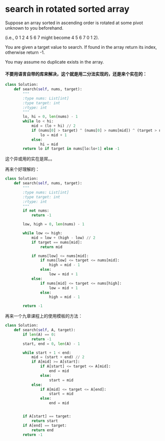 # search in rotated sorted array

Suppose an array sorted in ascending order is rotated at some pivot unknown to you beforehand.

(i.e., 0 1 2 4 5 6 7 might become 4 5 6 7 0 1 2).

You are given a target value to search. If found in the array return its index, otherwise return -1.

You may assume no duplicate exists in the array.

#### 不要用语言自带的库来解决，这个就是用二分法实现的，还是来个实在的：

```python
class Solution:
    def search(self, nums, target):
        """
        :type nums: List[int]
        :type target: int
        :rtype: int
        """
        lo, hi = 0, len(nums) - 1
        while lo < hi:
            mid = (lo + hi) // 2
            if (nums[0] > target) ^ (nums[0] > nums[mid]) ^ (target > nums[mid]):
                lo = mid + 1
            else:
                hi = mid
        return lo if target in nums[lo:lo+1] else -1
```
这个异或用的实在是屌。。


再来个好理解的：

```Python
class Solution:
    def search(self, nums, target):
        """
        :type nums: List[int]
        :type target: int
        :rtype: int
        """
        if not nums:
            return -1

        low, high = 0, len(nums) - 1

        while low <= high:
            mid = low + (high - low) // 2
            if target == nums[mid]:
                return mid

            if nums[low] <= nums[mid]:
                if nums[low] <= target <= nums[mid]:
                    high = mid - 1
                else:
                    low = mid + 1
            else:
                if nums[mid] <= target <= nums[high]:
                    low = mid + 1
                else:
                    high = mid - 1

        return -1
```
再来一个九章课程上的使用模板的方法：

```Python
class Solution:
    def search(self, A, target):
        if len(A) == 0:
            return -1
        start, end = 0, len(A) - 1

        while start + 1 < end:
            mid = (start + end) // 2
            if A[mid] >= A[start]:
                if A[start] <= target <= A[mid]:
                    end = mid
                else:
                    start = mid
            else:
                if A[mid] <= target <= A[end]:
                    start = mid
                else:
                    end = mid


        if A[start] == target:
            return start
        if A[end] == target:
            return end
        return -1
```
